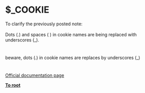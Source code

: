 # $_COOKIE



To clarify the previously posted note:<br><br>Dots (.) and spaces ( ) in cookie names are being replaced with underscores (_).  

#

beware, dots (.) in cookie names are replaces by underscores (_)  

#

[Official documentation page](https://www.php.net/manual/en/reserved.variables.cookies.php)

**[To root](/README.md)**